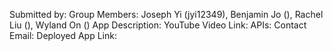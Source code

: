 Submitted by: 
Group Members: Joseph Yi (jyi12349), Benjamin Jo (), Rachel Liu (), Wyland On ()
App Description: 
YouTube Video Link: 
APIs: 
Contact Email: 
Deployed App Link: 